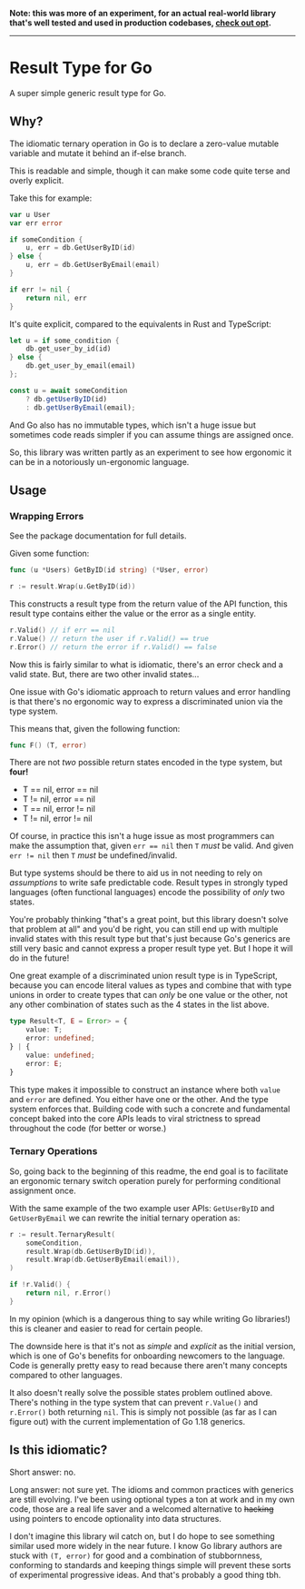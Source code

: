 **Note: this was more of an experiment, for an actual real-world library that's well tested and used in production codebases, [check out opt](https://github.com/Southclaws/result).**

---

# Result Type for Go

A super simple generic result type for Go.

## Why?

The idiomatic ternary operation in Go is to declare a zero-value mutable variable and mutate it behind an if-else branch.

This is readable and simple, though it can make some code quite terse and overly explicit.

Take this for example:

```go
var u User
var err error

if someCondition {
    u, err = db.GetUserByID(id)
} else {
    u, err = db.GetUserByEmail(email)
}

if err != nil {
    return nil, err
}
```

It's quite explicit, compared to the equivalents in Rust and TypeScript:

```rust
let u = if some_condition {
    db.get_user_by_id(id)
} else {
    db.get_user_by_email(email)
};
```

```typescript
const u = await someCondition
    ? db.getUserByID(id)
    : db.getUserByEmail(email);
```

And Go also has no immutable types, which isn't a huge issue but sometimes code reads simpler if you can assume things are assigned once.

So, this library was written partly as an experiment to see how ergonomic it can be in a notoriously un-ergonomic language.

## Usage

### Wrapping Errors

See the package documentation for full details.

Given some function:

```go
func (u *Users) GetByID(id string) (*User, error)
```

```go
r := result.Wrap(u.GetByID(id))
```

This constructs a result type from the return value of the API function, this result type contains either the value or the error as a single entity.

```go
r.Valid() // if err == nil
r.Value() // return the user if r.Valid() == true
r.Error() // return the error if r.Valid() == false
```

Now this is fairly similar to what is idiomatic, there's an error check and a valid state. But, there are two other invalid states...

One issue with Go's idiomatic approach to return values and error handling is that there's no ergonomic way to express a discriminated union via the type system.

This means that, given the following function:

```go
func F() (T, error)
```

There are not *two* possible return states encoded in the type system, but **four!**

- T == nil, error == nil
- T != nil, error == nil
- T == nil, error != nil
- T != nil, error != nil

Of course, in practice this isn't a huge issue as most programmers can make the assumption that, given `err == nil` then `T` *must* be valid. And given `err != nil` then `T` *must* be undefined/invalid.

But type systems should be there to aid us in not needing to rely on *assumptions* to write safe predictable code. Result types in strongly typed languages (often functional languages) encode the possibility of *only* two states.

You're probably thinking "that's a great point, but this library doesn't solve that problem at all" and you'd be right, you can still end up with multiple invalid states with this result type but that's just because Go's generics are still very basic and cannot express a proper result type yet. But I hope it will do in the future!

One great example of a discriminated union result type is in TypeScript, because you can encode literal values as types and combine that with type unions in order to create types that can *only* be one value or the other, not any other combination of states such as the 4 states in the list above.

```typescript
type Result<T, E = Error> = {
    value: T;
    error: undefined;
} | {
    value: undefined;
    error: E;
}
```

This type makes it impossible to construct an instance where both `value` and `error` are defined. You either have one or the other. And the type system enforces that. Building code with such a concrete and fundamental concept baked into the core APIs leads to viral strictness to spread throughout the code (for better or worse.)

### Ternary Operations

So, going back to the beginning of this readme, the end goal is to facilitate an ergonomic ternary switch operation purely for performing conditional assignment once.

With the same example of the two example user APIs: `GetUserByID` and `GetUserByEmail` we can rewrite the initial ternary operation as:

```go
r := result.TernaryResult(
    someCondition,
    result.Wrap(db.GetUserByID(id)),
    result.Wrap(db.GetUserByEmail(email)),
)

if !r.Valid() {
    return nil, r.Error()
}
```

In my opinion (which is a dangerous thing to say while writing Go libraries!) this is cleaner and easier to read for certain people.

The downside here is that it's not as *simple* and *explicit* as the initial version, which is one of Go's benefits for onboarding newcomers to the language. Code is generally pretty easy to read because there aren't many concepts compared to other languages.

It also doesn't really solve the possible states problem outlined above. There's nothing in the type system that can prevent `r.Value()` and `r.Error()` both returning `nil`. This is simply not possible (as far as I can figure out) with the current implementation of Go 1.18 generics.

## Is this idiomatic?

Short answer: no.

Long answer: not sure yet. The idioms and common practices with generics are still evolving. I've been using optional types a ton at work and in my own code, those are a real life saver and a welcomed alternative to ~~hacking~~ using pointers to encode optionality into data structures.

I don't imagine this library wil catch on, but I do hope to see something similar used more widely in the near future. I know Go library authors are stuck with `(T, error)` for good and a combination of stubbornness, conforming to standards and keeping things simple will prevent these sorts of experimental progressive ideas. And that's probably a good thing tbh.
